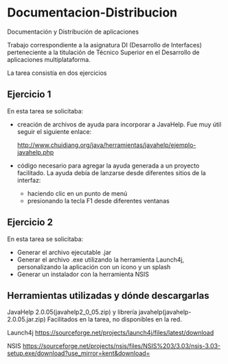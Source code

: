 # Documentacion-Distribucion
Documentación y Distribución de aplicaciones

Trabajo correspondiente a la asignatura DI (Desarrollo de Interfaces) perteneciente a la titulación de Técnico Superior en el Desarrollo de aplicaciones multiplataforma.

La tarea consistía en dos ejercicios

## Ejercicio 1

En esta tarea se solicitaba: 

- creación de archivos de ayuda para incorporar a JavaHelp. Fue muy útil seguir el siguiente enlace:

  http://www.chuidiang.org/java/herramientas/javahelp/ejemplo-javahelp.php

- código necesario para agregar la ayuda generada a un proyecto facilitado. La ayuda debía de lanzarse desde diferentes sitios de la interfaz:

  - haciendo clic en un punto de menú
  - presionando la tecla F1 desde diferentes ventanas 

## Ejercicio 2

En esta tarea se solicitaba:

- Generar el archivo ejecutable .jar
- Generar el archivo .exe utilizando la herramienta Launch4j, personalizando la aplicación con un icono y un splash
- Generar un instalador con la herramienta NSIS

## Herramientas utilizadas y dónde descargarlas

JavaHelp 2.0.05(javahelp2_0_05.zip) y librería javahelp(javahelp-2.0.05.jar.zip)
Facilitados en la tarea, no disponibles en la red.

Launch4j
https://sourceforge.net/projects/launch4j/files/latest/download

NSIS
https://sourceforge.net/projects/nsis/files/NSIS%203/3.03/nsis-3.03-setup.exe/download?use_mirror=kent&download=

